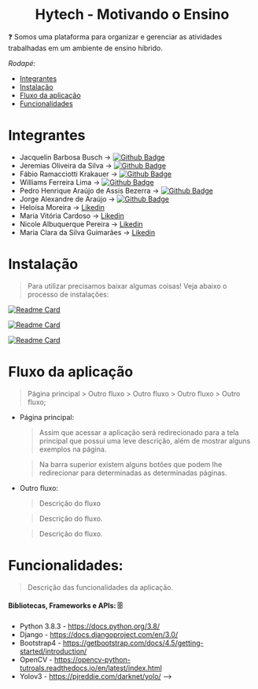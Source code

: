 <h1 align="center">Hytech - Motivando o Ensino </h1>

:question: Somos uma plataforma para organizar e gerenciar as atividades trabalhadas em um ambiente de ensino híbrido. 

*Rodapé:*
- [Integrantes](#integrantes)
- [Instalação](#instalação)
- [Fluxo da aplicação](#fluxo-da-aplicação)
- [Funcionalidades](#funcionalidades)

# Integrantes
- Jacquelin Barbosa Busch -> [![Github Badge](https://img.shields.io/badge/-Github-000?style=flat-square&logo=Github&logoColor=white&link=https://github.com/JacquelinBB)](https://github.com/JacquelinBB)
- Jeremias Oliveira da Silva -> [![Github Badge](https://img.shields.io/badge/-Github-000?style=flat-square&logo=Github&logoColor=white&link=https://github.com/Jeremias333)](https://github.com/Jeremias333)
- Fábio Ramacciotti Krakauer -> [![Github Badge](https://img.shields.io/badge/-Github-000?style=flat-square&logo=Github&logoColor=white&link=https://github.com/FabioKrakauer)](https://github.com/FabioKrakauer)
- Williams Ferreira Lima -> [![Github Badge](https://img.shields.io/badge/-Github-000?style=flat-square&logo=Github&logoColor=white&link=https://github.com/ferreirawilliams)](https://github.com/ferreirawilliams)
- Pedro Henrique Araújo de Assis Bezerra -> [![Github Badge](https://img.shields.io/badge/-Github-000?style=flat-square&logo=Github&logoColor=white&link=https://github.com/PedroHenr1que)](https://github.com/PedroHenr1que)
- Jorge Alexandre de Araújo -> [![Github Badge](https://img.shields.io/badge/-Github-000?style=flat-square&logo=Github&logoColor=white&link=https://github.com/jorgearaujo81)](https://github.com/jorgearaujo81)
- Heloísa Moreira -> [Likedin](https://www.linkedin.com/in/helo%C3%ADsa-moreira-81939a21a/)
- Maria Vitória Cardoso -> [Likedin](https://www.linkedin.com/in/maria-vitoria-cardoso-230529203/)
- Nicole Albuquerque Pereira -> [Likedin](https://www.linkedin.com/in/nicole-albuquerque-7b2942211/)
- Maria Clara da Silva Guimarães -> [Likedin](https://www.linkedin.com/in/clara-guimar%C3%A3es-88b2b9211)

# Instalação
> Para utilizar precisamos baixar algumas coisas! Veja abaixo o processo de instalações:

[![Readme Card](https://github-readme-stats.vercel.app/api/pin/?username=HyTech-Motivando-o-Ensino&repo=hytech-backend&theme=algolia)](https://github.com/HyTech-Motivando-o-Ensino/hytech-backend)

[![Readme Card](https://github-readme-stats.vercel.app/api/pin/?username=HyTech-Motivando-o-Ensino&repo=hytech-frontend&theme=radical)](https://github.com/HyTech-Motivando-o-Ensino/hytech-frontend)

[![Readme Card](https://github-readme-stats.vercel.app/api/pin/?username=HyTech-Motivando-o-Ensino&repo=admin-c&theme=gruvbox_light)](https://github.com/HyTech-Motivando-o-Ensino/admin-c)

# Fluxo da aplicação  
> Página principal > Outro fluxo > Outro fluxo > Outro fluxo > Outro fluxo;

- Página principal:

  > Assim que acessar a aplicação será redirecionado para a tela principal que possui uma leve descrição, além de mostrar alguns exemplos na página.

  > Na barra superior existem alguns botões que podem lhe redirecionar para determinadas as determinadas páginas.

- Outro fluxo:
  
  > Descrição do fluxo
  
  > Descrição do fluxo.
 
  > Descrição do fluxo.
  
<!-- - Resultado:

  > A página resultado mostra a imagem marcada onde foi identificado o cachorro ou gato (e outros objetos), apresentando também a justificativa caso a imagem não passe no teste.
  
  > Existe um botão que lhe ridireciona para a página de reconhecimento de imagem mais uma vez.
  
  > Daqui pode ser acessado pela barra superior a página sobre.
  
- Sobre:

  > Existe algumas informações sobre o autor e a aplicação. -->
  
  
# Funcionalidades:
> Descrição das funcionalidades da aplicação.

<!-- > Deixei algumas responsabilidades no front-end, como um required na tag de imagem para evitar submissão de nenhum arquivo, ou até mesmo só habilitar botão de envio pós imagem ser selecionada.

> Em relação ao calculo do acerto, por padrão o Yolo me sempre trazia a porcentagem de acurácia (acerto) neste formato 0.90890, sendo o máximo de acurácia 1.0000. Primeiramente foi necessário pegar apenas imagens que ultrapassavam 0.5+, pois teremos mais certeza que a imagem em questão é o que esperamos pois seria identificado com mais certeza o objeto esperado. Então pego este número, excluo o primeiro 0 (zero), e divido os restantes dos números por 100, me retornando por exemplo 90,89, passo então esse número para string para acrescentar a porcentagem e então defino ela no retangulo de identificação.

> A respeito das imagens, para evitar uma grande lotação de imagens no servidor toda vez que alguém acessa a página de reconhecimento de imagem o diretório media é verificado, caso exista é excluido para limpar o local e ser usado novamente e caso já exista e esteja limpo já é utilizado passando para a parte de tratamento da imagem supracitado.

> Graças ao Jinja consegui fazer o uso de apresentação de tags de forma seletiva (se isso acontecer apresente esta tag, caso não apresente esta), o que facilitou o desenvolvimento. -->


#### Bibliotecas, Frameworks e APIs: :file_cabinet:
- Python 3.8.3 - https://docs.python.org/3.8/
- Django - https://docs.djangoproject.com/en/3.0/
- Bootstrap4 - https://getbootstrap.com/docs/4.5/getting-started/introduction/
- OpenCV - https://opencv-python-tutroals.readthedocs.io/en/latest/index.html
- Yolov3 - https://pjreddie.com/darknet/yolo/ -->
